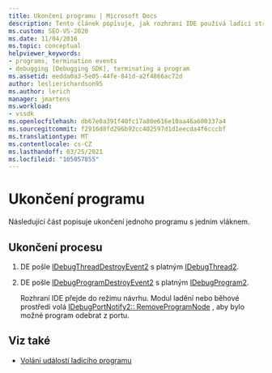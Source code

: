 ```yaml
---
title: Ukončení programu | Microsoft Docs
description: Tento článek popisuje, jak rozhraní IDE používá ladicí stroj k ukončení jednoho programu s jedním vláknem.
ms.custom: SEO-VS-2020
ms.date: 11/04/2016
ms.topic: conceptual
helpviewer_keywords:
- programs, termination events
- debugging [Debugging SDK], terminating a program
ms.assetid: eedda0a3-5e05-44fe-841d-a2f4866ac72d
author: leslierichardson95
ms.author: lerich
manager: jmartens
ms.workload:
- vssdk
ms.openlocfilehash: db67e0a391f40fc17a80e616e10aa46a600337a4
ms.sourcegitcommit: f2916d8fd296b92cc402597d1d1eecda4f6cccbf
ms.translationtype: MT
ms.contentlocale: cs-CZ
ms.lasthandoff: 03/25/2021
ms.locfileid: "105057855"
---
```

# <a name="terminating-a-program"></a>Ukončení programu
Následující část popisuje ukončení jednoho programu s jedním vláknem.

## <a name="termination-process"></a>Ukončení procesu

1. DE pošle [IDebugThreadDestroyEvent2](../../extensibility/debugger/reference/idebugthreaddestroyevent2.md) s platným [IDebugThread2](../../extensibility/debugger/reference/idebugthread2.md).

2. DE pošle [IDebugProgramDestroyEvent2](../../extensibility/debugger/reference/idebugprogramdestroyevent2.md) s platným [IDebugProgram2](../../extensibility/debugger/reference/idebugprogram2.md).

   Rozhraní IDE přejde do režimu návrhu. Modul ladění nebo běhové prostředí volá [IDebugPortNotify2:: RemoveProgramNode](../../extensibility/debugger/reference/idebugportnotify2-removeprogramnode.md) , aby bylo možné program odebrat z portu.

## <a name="see-also"></a>Viz také
- [Volání událostí ladicího programu](../../extensibility/debugger/calling-debugger-events.md)

